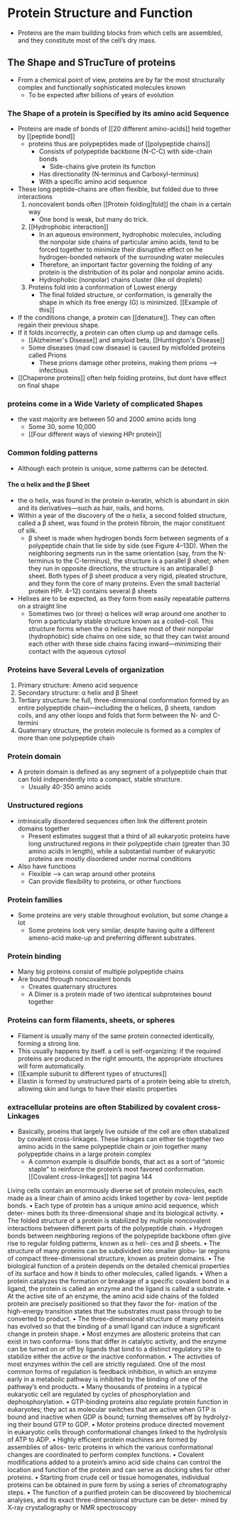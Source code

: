 # Protein Structure and Function
- Proteins are the main building blocks from which cells are assembled, and they constitute most of the cell’s dry mass.
## The Shape and STrucTure of proteins
- From a chemical point of view, proteins are by far the most structurally complex and functionally sophisticated molecules known
	- To be expected after billions of years of evolution
### The Shape of a protein is Specified by its amino acid Sequence
- Proteins are made of bonds of [[20 different amino-acids]] held together by [[peptide bond]]
	- proteins thus are polypeptides made of [[polypeptide chains]]
		- Consists of polypeptide backbone (N-C-C) with side-chain bonds
			- Side-chains give protein its function
		- Has directionality (N-terminus and Carboxyl-terminus)
		- With a specific amino acid sequence
- These long peptide-chains are often flexible, but folded due to three interactions
	1. noncovalent bonds often [[Protein folding|fold]] the chain in a certain way
		- One bond is weak, but many do trick.
	2. [[Hydrophobic interaction]]
		- In an aqueous environment, hydrophobic molecules, including the nonpolar side chains of particular amino acids, tend to be forced together to minimize their disruptive effect on he hydrogen-bonded network of the surrounding water molecules
		-  Therefore, an important factor governing the folding of any protein is the distribution of its polar and nonpolar amino acids.
		- Hydrophobic (nonpolar) chains cluster (like oil droplets)
	3. Proteins fold into a conformation of Lowest energy
		- The final folded structure, or conformation, is generally the shape in which its free energy (G) is minimized. [[Example of this]]
- If the conditions change, a protein can [[denature]]. They can often regain their previous shape.
- If it folds incorrectly, a protein can often clump up and damage cells.
	- [[Alzheimer's Disease]] and amyloid beta, [[Huntington's Disease]]
	- Some diseases (mad cow disease) is caused by misfolded proteins called Prions
		- These prions damage other proteins, making them prions --> infectious
- [[Chaperone proteins]] often help folding proteins, but dont have effect on final shape
### proteins come in a Wide Variety of complicated Shapes
- the vast majority are between 50 and 2000 amino acids long
	- Some 30, some 10,000
	- [[Four different ways of viewing HPr protein]]
### Common folding patterns
- Although each protein is unique, some patterns can be detected.
#### The α helix and the β Sheet
- the α helix, was found in the protein α-keratin, which is abundant in skin and its derivatives—such as hair, nails, and horns.
- Within a year of the discovery of the α helix, a second folded structure, called a β sheet, was found in the protein fibroin, the major constituent of silk.
	-  β sheet is made when hydrogen bonds form between segments of a polypeptide chain that lie side by side (see Figure 4–13D). When the neighboring segments run in the same orientation (say, from the N-terminus to the C-terminus), the structure is a parallel β sheet; when they run in opposite directions, the structure is an antiparallel β sheet. Both types of β sheet produce a very rigid, pleated structure, and they form the core of many proteins. Even the small bacterial protein HPr.
4–12) contains several β sheets
- Helixes are to be expected, as they form from easily repeatable patterns on a straight line
	- Sometimes two (or three) α helices will wrap around one another to form a particularly stable structure known as a coiled-coil. This structure forms when the α helices have most of their nonpolar (hydrophobic) side chains on one side, so that they can twist around each other with these side chains facing inward—minimizing their contact with the aqueous cytosol 
### Proteins have Several Levels of organization
1. Primary structure: Ameno acid sequence
2. Secondary structure: α helix and β Sheet
3. Tertiary structure: he full, three-dimensional conformation formed by an entire polypeptide chain—including the α helices, β sheets, random coils, and any other loops and folds that form between the N- and C-termini
4. Quaternary structure,  the protein molecule is formed as a complex of more than one polypeptide chain
### Protein domain
- A protein domain is defined as any segment of a polypeptide chain that can fold independently into a compact, stable structure. 
	- Usually 40-350 amino acids
### Unstructured regions
- intrinsically disordered sequences often link the different protein domains together
	- Present estimates suggest that a third of all eukaryotic proteins have long unstructured regions in their polypeptide chain (greater than 30 amino acids in length), while a substantial number of eukaryotic proteins are mostly disordered under normal conditions
- Also have functions
	- Flexible --> can wrap around other proteins
	- Can provide flexibility to proteins, or other functions
### Protein families
- Some proteins are very stable throughout evolution, but some change a lot
	- Some proteins look very similar, despite having quite a different ameno-acid make-up and preferring different substrates.
### Protein binding
- Many big proteins consist of multiple polypeptide chains
- Are bound through noncovalent bonds
	- Creates quaternary structures
	- A Dimer is a protein made of two identical subproteines bound together
### Proteins can form filaments, sheets, or spheres
- Filament is usually many of the same protein connected identically, forming a strong line.
- This usually happens by itself. a cell is self-organizing: if the required proteins are produced in the right amounts, the appropriate structures will form automatically.
- [[Example subunit to different types of structures]]
- Elastin is formed by unstructured parts of a protein being able to stretch, allowing skin and lungs to have their elastic properties
### extracellular proteins are often Stabilized by covalent cross-Linkages
- Basically, proeins that largely live outside of the cell are often stabalized by covalent cross-linkages. These linkages can either tie together two amino acids in the same polypeptide chain or join together many polypeptide chains in a large protein complex
	- A common example is disulfide bonds, that  act as a sort of “atomic staple” to reinforce the protein’s most favored conformation. [[Covalent cross-linkages]]
tot pagina 144

Living cells contain an enormously diverse set of protein molecules,
each made as a linear chain of amino acids linked together by cova-
lent peptide bonds.
• Each type of protein has a unique amino acid sequence, which deter-
mines both its three-dimensional shape and its biological activity.
• The folded structure of a protein is stabilized by multiple noncovalent
interactions between different parts of the polypeptide chain.
• Hydrogen bonds between neighboring regions of the polypeptide
backbone often give rise to regular folding patterns, known as α heli-
ces and β sheets.
• The structure of many proteins can be subdivided into smaller globu-
lar regions of compact three-dimensional structure, known as protein
domains.
• The biological function of a protein depends on the detailed chemical
properties of its surface and how it binds to other molecules, called
ligands.
• When a protein catalyzes the formation or breakage of a specific
covalent bond in a ligand, the protein is called an enzyme and the
ligand is called a substrate.
• At the active site of an enzyme, the amino acid side chains of the
folded protein are precisely positioned so that they favor the for-
mation of the high-energy transition states that the substrates must
pass through to be converted to product.
• The three-dimensional structure of many proteins has evolved so
that the binding of a small ligand can induce a significant change in
protein shape.
• Most enzymes are allosteric proteins that can exist in two conforma-
tions that differ in catalytic activity, and the enzyme can be turned
on or off by ligands that bind to a distinct regulatory site to stabilize
either the active or the inactive conformation.
• The activities of most enzymes within the cell are strictly regulated.
One of the most common forms of regulation is feedback inhibition,
in which an enzyme early in a metabolic pathway is inhibited by the
binding of one of the pathway’s end products.
• Many thousands of proteins in a typical eukaryotic cell are regulated
by cycles of phosphorylation and dephosphorylation.
• GTP-binding proteins also regulate protein function in eukaryotes;
they act as molecular switches that are active when GTP is bound
and inactive when GDP is bound; turning themselves off by hydrolyz-
ing their bound GTP to GDP.
• Motor proteins produce directed movement in eukaryotic cells
through conformational changes linked to the hydrolysis of ATP to
ADP.
• Highly efficient protein machines are formed by assemblies of allos-
teric proteins in which the various conformational changes are
coordinated to perform complex functions.
• Covalent modifications added to a protein’s amino acid side chains
can control the location and function of the protein and can serve as
docking sites for other proteins.
• Starting from crude cell or tissue homogenates, individual proteins
can be obtained in pure form by using a series of chromatography
steps.
• The function of a purified protein can be discovered by biochemical
analyses, and its exact three-dimensional structure can be deter-
mined by X-ray crystallography or NMR spectroscopy